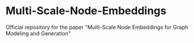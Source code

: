 # Multi-Scale-Node-Embeddings
Official repository for the paper "Multi-Scale Node Embeddings for Graph Modeling and Generation"
